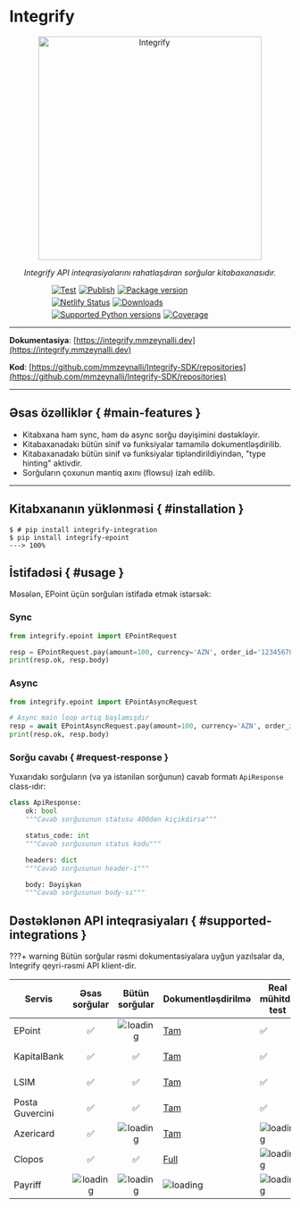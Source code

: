 # Integrify

<p align="center">
  <a href="https://integrify.mmzeynalli.dev/"><img width="400" src="https://raw.githubusercontent.com/mmzeynalli/integrify/main/docs/az/docs/assets/integrify.png" alt="Integrify"></a>
</p>
<p align="center">
    <em>Integrify API inteqrasiyalarını rahatlaşdıran sorğular kitabaxanasıdır.</em>
</p>
<p  style='display:flex;flex-wrap:wrap;gap:5px;width:70%;justify-content:flex-start;margin: 0 auto;'>
<a href="https://github.com/mmzeynalli/integrify/actions/workflows/test.yml" target="_blank">
    <img src="https://github.com/mmzeynalli/integrify/actions/workflows/test.yml/badge.svg?branch=main" alt="Test">
</a>
<a href="https://github.com/mmzeynalli/integrify/actions/workflows/publish.yml" target="_blank">
    <img src="https://github.com/mmzeynalli/integrify/actions/workflows/publish.yml/badge.svg" alt="Publish">
</a>
<a href="https://pypi.org/project/integrify" target="_blank">
  <img src="https://img.shields.io/pypi/v/integrify?color=%2334D058&label=pypi%20package" alt="Package version">
</a>
<a href="https://app.netlify.com/sites/integrify-docs/deploys">
  <img src="https://api.netlify.com/api/v1/badges/d8931b6a-80c7-41cb-bdbb-bf6ef5789f80/deploy-status" alt="Netlify Status">
</a>
<a href="https://pepy.tech/project/integrify" target="_blank">
  <img src="https://static.pepy.tech/badge/integrify" alt="Downloads">
</a>
<a href="https://pypi.org/project/integrify" target="_blank">
    <img src="https://img.shields.io/pypi/pyversions/integrify.svg?color=%2334D058" alt="Supported Python versions">
</a>
<a href="https://coverage-badge.samuelcolvin.workers.dev/redirect/mmzeynalli/integrify" target="_blank">
    <img src="https://coverage-badge.samuelcolvin.workers.dev/mmzeynalli/integrify.svg" alt="Coverage">
</a>

</p>

---

**Dokumentasiya**: [https://integrify.mmzeynalli.dev](https://integrify.mmzeynalli.dev)

**Kod**: [https://github.com/mmzeynalli/Integrify-SDK/repositories](https://github.com/mmzeynalli/Integrify-SDK/repositories)

---

## Əsas özəlliklər { #main-features }

- Kitabxana həm sync, həm də async sorğu dəyişimini dəstəkləyir.
- Kitabaxanadakı bütün sinif və funksiyalar tamamilə dokumentləşdirilib.
- Kitabaxanadakı bütün sinif və funksiyalar tipləndirildiyindən, "type hinting" aktivdir.
- Sorğuların çoxunun məntiq axını (flowsu) izah edilib.

---

## Kitabxananın yüklənməsi { #installation }

<div class="termy">

```console
$ # pip install integrify-integration
$ pip install integrify-epoint
---> 100%
```

</div>

## İstifadəsi { #usage }

Məsələn, EPoint üçün sorğuları istifadə etmək istərsək:

### Sync

```python
from integrify.epoint import EPointRequest

resp = EPointRequest.pay(amount=100, currency='AZN', order_id='12345678', description='Ödəniş')
print(resp.ok, resp.body)

```

### Async

```python
from integrify.epoint import EPointAsyncRequest

# Async main loop artıq başlamışdır
resp = await EPointAsyncRequest.pay(amount=100, currency='AZN', order_id='12345678', description='Ödəniş')
print(resp.ok, resp.body)

```

### Sorğu cavabı { #request-response }

Yuxarıdakı sorğuların (və ya istənilən sorğunun) cavab formatı `ApiResponse` class-ıdır:

```python
class ApiResponse:
    ok: bool
    """Cavab sorğusunun statusu 400dən kiçikdirsə"""

    status_code: int
    """Cavab sorğusunun status kodu"""

    headers: dict
    """Cavab sorğusunun header-i"""

    body: Dəyişkən
    """Cavab sorğusunun body-si"""
```

## Dəstəklənən API inteqrasiyaları { #supported-integrations }

???+ warning
    Bütün sorğular rəsmi dokumentasiyalara uyğun yazılsalar da, Integrify qeyri-rəsmi API klient-dir.

| Servis          |                                                 Əsas sorğular                                                 |                                                Bütün sorğular                                                 | Dokumentləşdirilmə                                                                                            | Real mühitdə test                                                                                             | Əsas developer                                    |
| --------------- | :-----------------------------------------------------------------------------------------------------------: | :-----------------------------------------------------------------------------------------------------------: | ------------------------------------------------------------------------------------------------------------- | ------------------------------------------------------------------------------------------------------------- | ------------------------------------------------- |
| EPoint          |                                                       ✅                                                       | ![loading](https://raw.githubusercontent.com/mmzeynalli/integrify/main/docs/az/docs/assets/spinner-solid.svg) | [Tam](https://integrify.mmzeynalli.dev/integrations/epoint/about/)                                            | ✅                                                                                                             | [Miradil Zeynallı](https://github.com/mmzeynalli) |
| KapitalBank     |                                                       ✅                                                       |                                                       ✅                                                       | [Tam](https://integrify.mmzeynalli.dev/integrations/kapital/about/)                                           | ✅                                                                                                             | [Zaman Kazımov](https://github.com/kazimovzaman2) |
| LSIM            |                                                       ✅                                                       |                                                       ✅                                                       | [Tam](https://integrify.mmzeynalli.dev/integrations/lsim/about/)                                              | ✅                                                                                                             | [Miradil Zeynallı](https://github.com/mmzeynalli) |
| Posta Guvercini |                                                       ✅                                                       |                                                       ✅                                                       | [Tam](https://integrify.mmzeynalli.dev/integrations/posta-guvercini/about/)                                   | ✅                                                                                                             | [Zaman Kazımov](https://github.com/kazimovzaman2) |
| Azericard       |                                                       ✅                                                       | ![loading](https://raw.githubusercontent.com/mmzeynalli/integrify/main/docs/az/docs/assets/spinner-solid.svg) | [Tam](https://integrify.mmzeynalli.dev/integrations/azericard/about)                                          | ![loading](https://raw.githubusercontent.com/mmzeynalli/integrify/main/docs/az/docs/assets/spinner-solid.svg) | [Miradil Zeynallı](https://github.com/mmzeynalli) |
| Clopos          |                                                       ✅                                                       |                                                       ✅                                                       | [Full](https://integrify.mmzeynalli.dev/integrations/clopos/about)                                            | ![loading](https://raw.githubusercontent.com/mmzeynalli/integrify/main/docs/az/docs/assets/spinner-solid.svg) | [Miradil Zeynallı](https://github.com/mmzeynalli) |
| Payriff         | ![loading](https://raw.githubusercontent.com/mmzeynalli/integrify/main/docs/az/docs/assets/spinner-solid.svg) | ![loading](https://raw.githubusercontent.com/mmzeynalli/integrify/main/docs/az/docs/assets/spinner-solid.svg) | ![loading](https://raw.githubusercontent.com/mmzeynalli/integrify/main/docs/az/docs/assets/spinner-solid.svg) | ![loading](https://raw.githubusercontent.com/mmzeynalli/integrify/main/docs/az/docs/assets/spinner-solid.svg) | [Vahid Həsənzadə](https://github.com/vahidzhe)    |
